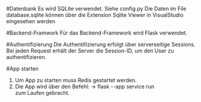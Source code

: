 #Datenbank
Es wird SQLite verwendet. 
Siehe config.py
Die Daten im File database.sqlite können über die Extension Sqlite Viewer in VisualStudio eingesehen werden

#Backend-Framwork 
Für das Backend-Framework wird Flask verwendet.

#Authentifizierung
Die Authentifizierung erfolgt über serverseitige Sessions. 
Bei jeden Request erhält der Server die Session-ID, um den User zu authentifizieren.

#App starten
1. Um App zu starten muss Redis gestartet werden.
2. Die App wird über den Befehl:
 -> flask --app service  run  
zum Laufen gebracht. 
